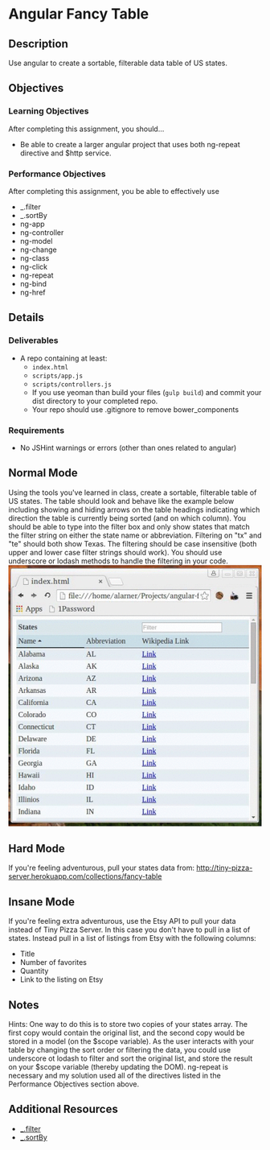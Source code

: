 # Angular Fancy Table

## Description
Use angular to create a sortable, filterable data table of US states.


## Objectives

### Learning Objectives

After completing this assignment, you should…

* Be able to create a larger angular project that uses both ng-repeat directive and $http service.


### Performance Objectives

After completing this assignment, you be able to effectively use

* _.filter
* _.sortBy
* ng-app
* ng-controller
* ng-model
* ng-change
* ng-class
* ng-click
* ng-repeat
* ng-bind
* ng-href


## Details

### Deliverables

* A repo containing at least:
  * `index.html`
  * `scripts/app.js`
  * `scripts/controllers.js`
  * If you use yeoman than build your files (`gulp build`) and commit your dist directory to your completed repo.
  * Your repo should use .gitignore to remove bower_components

### Requirements

* No JSHint warnings or errors (other than ones related to angular)


## Normal Mode
Using the tools you've learned in class, create a sortable, filterable table of US states. The table should look and behave like the example below including showing and hiding arrows on the table headings indicating which direction the table is currently being sorted (and on which column). You should be able to type into the filter box and only show states that match the filter string on either the state name or abbreviation. Filtering on "tx" and "te" should both show Texas. The filtering should be case insensitive (both upper and lower case filter strings should work). You should use underscore or lodash methods to handle the filtering in your code.
![Fancy Table](/example.gif)

## Hard Mode
If you're feeling adventurous, pull your states data from: http://tiny-pizza-server.herokuapp.com/collections/fancy-table

## Insane Mode
If you're feeling extra adventurous, use the Etsy API to pull your data instead of Tiny Pizza Server. In this case you don't have to pull in a list of states. Instead pull in a list of listings from Etsy with the following columns:

* Title
* Number of favorites
* Quantity
* Link to the listing on Etsy
            
## Notes
Hints: One way to do this is to store two copies of your states array. The first copy would contain the original list, and the second copy would be stored in a model (on the $scope variable). As the user interacts with your table by changing the sort order or filtering the data, you could use underscore ot lodash to filter and sort the original list, and store the result on your $scope variable (thereby updating the DOM). ng-repeat is necessary and my solution used all of the directives listed in the Performance Objectives section above.

## Additional Resources

* [_.filter](http://underscorejs.org/#filter)
* [_.sortBy](http://underscorejs.org/#sortBy)
